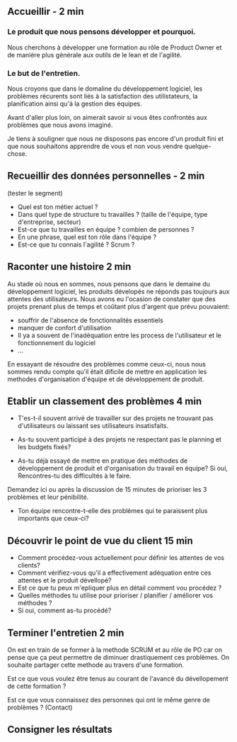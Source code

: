 ## Accueillir - 2 min

### Le produit que nous pensons développer et pourquoi.

Nous cherchons à développer une formation au rôle de Product Owner et de manière plus générale aux outils de le lean et de l'agilité.

### Le but de l'entretien.

Nous croyons que dans le domaline du développement logiciel, les problèmes récurents sont liés à la satisfaction des utilistateurs, la planification ainsi qu'à la gestion des équipes.

Avant d'aller plus loin, on aimerait savoir si vous êtes confrontés aux problèmes que nous avons imaginé.

Je tiens à souligner que nous ne disposons pas encore d'un produit fini et que nous souhaitons apprendre de vous et non vous vendre quelque-chose.

## Recueillir des données personnelles - 2 min

(tester le segment)

- Quel est ton métier actuel ?
- Dans quel type de structure tu travailles ? (taille de l'équipe, type d'entreprise, secteur)
- Est-ce que tu travailles en équipe ? combien de personnes ?
- En une phrase, quel est ton rôle dans l'équipe ?
- Est-ce que tu connais l'agilité ? Scrum ?

## Raconter une histoire 2 min

Au stade où nous en sommes, nous pensons que dans le demaine du développement logiciel, les produits dévelopés ne réponds pas toujours aux attentes des utilisateurs.
Nous avons eu l'ocasion de constater que des projets prenant plus de temps et coûtant plus d'argent que prévu pouvaient:

- souffrir de l'absence de fonctionnalités essentiels
- manquer de confort d'utilisation
- Il ya a souvent de l'inadéquation entre les process de l'utilisateur et le fonctionnement du logiciel
- ...

En essayant de résoudre des problèmes comme ceux-ci, nous nous sommes rendu compte qu'il était dificile de mettre en application les methodes d'organisation d'équipe et de développement de produit.

## Etablir un classement des problèmes 4 min

- T'es-t-il souvent arrivé de travailler sur des projets ne trouvant pas d'utilisateurs ou laissant ses utilisateurs insatisfaits.

- As-tu souvent participé à des projets ne respectant pas le planning et les budgets fixés?

- As-tu déjà essayé de mettre en pratique des méthodes de développement de produit et d'organisation du travail en équipe? Si oui, Rencontres-tu des difficultés à le faire.

Demandez ici ou après la discussion de 15 minutes de prioriser les 3 problèmes et leur pénibilité.

- Ton équipe rencontre-t-elle des problèmes qui te paraissent plus importants que ceux-ci?

## Découvrir le point de vue du client 15 min

- Comment procédez-vous actuellement pour définir les attentes de vos clients?
- Comment vérifiez-vous qu'il a effectivement adéquation entre ces attentes et le produit dévellopé?
- Est ce que tu peux m'epliquer plus en détail comment vou procédez ?
- Quelles méthodes tu utilise pour prioriser / planifier / améliorer vos méthodes ?
- Si oui, comment as-tu procédé?

## Terminer l'entretien 2 min 

On est en train de se former à la methode SCRUM et au rôle de PO car on pense que ça peut permettre de diminuer drastiquement ces problèmes.
On souhaite partager cette methode au travers d'une formation.

Est ce que vous voulez être tenus au courant de l'avancé du dévellopement de cette formation ?

Est ce que vous connaissez des personnes qui ont le même genre de problèmes ? (Contact)

## Consigner les résultats